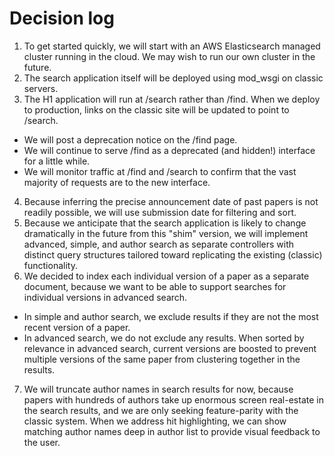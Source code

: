 # Decision log

1. To get started quickly, we will start with an AWS Elasticsearch managed
   cluster running in the cloud. We may wish to run our own cluster in the
   future.
2. The search application itself will be deployed using mod_wsgi on
   classic servers.
3. The H1 application will run at /search rather than /find. When we deploy to
   production, links on the classic site will be updated to point to /search.
  * We will post a deprecation notice on the /find page.
  * We will continue to serve /find as a deprecated (and hidden!) interface for
    a little while.
  * We will monitor traffic at /find and /search to confirm that the vast
    majority of requests are to the new interface.
4. Because inferring the precise announcement date of past papers is not
   readily possible, we will use submission date for filtering and sort.
5. Because we anticipate that the search application is likely to change
   dramatically in the future from this "shim" version, we will implement
   advanced, simple, and author search as separate controllers with distinct
   query structures tailored toward replicating the existing (classic)
   functionality.
6. We decided to index each individual version of a paper as a separate
   document, because we want to be able to support searches for individual
   versions in advanced search.
  * In simple and author search, we exclude results if they are not the most
    recent version of a paper.
  * In advanced search, we do not exclude any results. When sorted by relevance
    in advanced search, current versions are boosted to prevent multiple
    versions of the same paper from clustering together in the results.
7. We will truncate author names in search results for now, because papers with
   hundreds of authors take up enormous screen real-estate in the search
   results, and we are only seeking feature-parity with the classic system.
   When we address hit highlighting, we can show matching author names deep in
   author list to provide visual feedback to the user.
